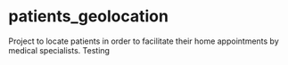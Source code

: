 # patients_geolocation
Project to locate patients in order to facilitate their home appointments by medical specialists.
Testing
